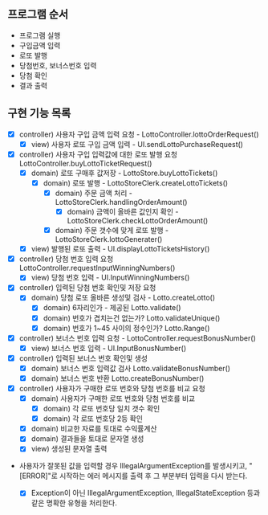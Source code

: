 ## 프로그램 순서

- 프로그램 실행
- 구입금액 입력
- 로또 발행
- 당첨번호, 보너스번호 입력
- 당첨 확인
- 결과 출력

## 구현 기능 목록

- [x] controller) 사용자 구입 금액 입력 요청 - LottoController.lottoOrderRequest()
    - [x] view) 사용자 로또 구입 금액 입력 - UI.sendLottoPurchaseRequest()
- [x] controller) 사용자 구입 입력값에 대한 로또 발행 요청 LottoController.buyLottoTicketRequest()
    - [x] domain) 로또 구매후 값저장 - LottoStore.buyLottoTickets()
        - [x] domain) 로또 발행 - LottoStoreClerk.createLottoTickets()
            - [x] domain) 주문 금액 처리 - LottoStoreClerk.handlingOrderAmount()
                - [x] domain) 금액이 올바른 값인지 확인 - LottoStoreClerk.checkLottoOrderAmount()
            - [x] domain) 주문 갯수에 맞게 로또 발행 - LottoStoreClerk.lottoGenerater()
    - [x] view) 발행된 로또 출력 - UI.displayLottoTicketsHistory()
- [x] controller) 당첨 번호 입력 요청 LottoController.requestInputWinningNumbers()
    - [x] view) 당첨 번호 입력 - UI.InputWinningNumbers()
- [x] controller) 입력된 당첨 번호 확인및 저장 요청  
    - [x] domain) 당첨 로또 올바른 생성및 검사 - Lotto.createLotto()
        - [x] domain) 6자리인가 - 제공된 Lotto.validate()
        - [x] domain) 번호가 겹치는건 없는가? Lotto.validateUnique()
        - [x] domain) 번호가 1~45 사이의 정수인가? Lotto.Range()
- [x] controller) 보너스 번호 입력 요청 - LottoController.requestBonusNumber()
    - [x] view) 보너스 번호 입력 - UI.InputBonusNumber()
- [x] controller) 입력된 보너스 번호 확인및 생성
    - [x] domain) 보너스 번호 입력값 검사 Lotto.validateBonusNumber()
    - [x] domain) 보너스 번호 반환 Lotto.createBonusNumber()
- [x] controller) 사용자가 구매한 로또 번호와 당첨 번호를 비교 요청
    - [x] domain) 사용자가 구매한 로또 번호와 당첨 번호를 비교
        - [x] domain) 각 로또 번호당 일치 갯수 확인 
        - [x] domain) 각 로또 번호당 2등 확인
    - [x] domain) 비교한 자료를 토대로 수익률계산
    - [x] domain) 결과들을 토대로 문자열 생성
    - [x] view) 생성된 문자열 출력

- 사용자가 잘못된 값을 입력할 경우 IllegalArgumentException를 발생시키고, "[ERROR]"로 시작하는 에러 메시지를 출력 후 그 부분부터 입력을 다시 받는다.
    - [x] Exception이 아닌 IllegalArgumentException, IllegalStateException 등과 같은 명확한 유형을 처리한다.

 